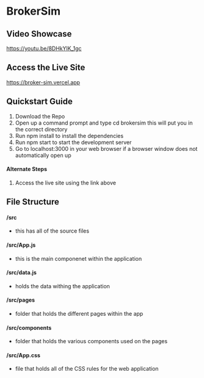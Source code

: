 # BrokerSim
## Video Showcase
https://youtu.be/8DHkYlK_1gc 
## Access the Live Site
https://broker-sim.vercel.app
## Quickstart Guide
1. Download the Repo
2. Open up a command prompt and type cd brokersim this will put you in the correct directory
3. Run npm install to install the dependencies
4. Run npm start to start the development server
5. Go to localhost:3000 in your web browser if a browser window does not automatically open up <br>
#### Alternate Steps
1. Access the live site using the link above
## File Structure
#### /src
- this has all of the source files <br>
#### /src/App.js
- this is the main componenet within the application <br>
#### /src/data.js <br>
- holds the data withing the application <br>
#### /src/pages <br>
- folder that holds the different pages within the app <br>
#### /src/components <br>
- folder that holds the various components used on the pages <br>
#### /src/App.css <br>
- file that holds all of the CSS rules for the web application <br>

